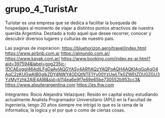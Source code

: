 # grupo_4_TuristAr
Turistar es una empresa que se dedica a facilitar la busqueda de hospedajes al momento de viajar a distintos puntos atractivos de nuestra querida Argentina. Destiado a todo aquel que desee recorrer, conocer y descubrir diversos lugares y culturas de nuestro pais. 

Las paginas de inspiracion:
https://bluehorizon.aero/travel/index.html
https://www.airbnb.com.ar
https://almundo.com.ar/
https://www.kayak.com.ar/
https://www.booking.com/index.es-ar.html?aid=397594&label=gog235jc-1DCAEoggI46AdILFgDaAyIAQGYASy4ARfIAQzYAQPoAQH4AQKIAgGoAgO4AqC2zKUGwAIB0gIkZDY4NWY4ODQtNTE1Yy00YzUwLTk0ZWEtZDU0ZGU3YzMyYzhk2AIE4AIB&sid=b114ea6e9f7e69e65be730552b953cc3&
https://www.alquilerargentina.com
https://es.lhw.com

Integrantes:
Rocio Alejandra Velazquez: Resido en capital estoy estudiando actualmente Analista Programador Universitario (APU) en la Facultad de Ingenieria, tengo 20 años siempre me intrigó lo que es la rama de la informatica, la logica y el por qué o como de ciertas cosas.
